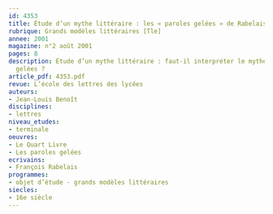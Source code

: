 ```yaml
---
id: 4353
title: Étude d’un mythe littéraire : les « paroles gelées » de Rabelais [Tle] 
rubrique: Grands modèles littéraires [Tle]
annee: 2001
magazine: n°2 août 2001
pages: 8
description: Étude d’un mythe littéraire : faut-il interpréter le mythe des paroles
  gelées ?
article_pdf: 4353.pdf
revue: L’école des lettres des lycées
auteurs:
- Jean-Louis Benoît
disciplines:
- lettres
niveau_etudes:
- terminale
oeuvres:
- Le Quart Livre
- Les paroles gelées
ecrivains:
- François Rabelais
programmes:
- objet d’étude - grands modèles littéraires
siecles:
- 16e siècle
---
```

